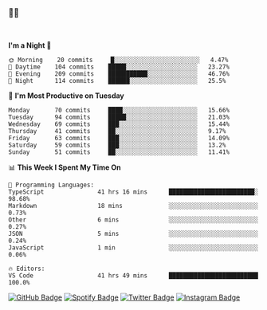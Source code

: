 ### 🤙🍺

<!-- <a href="https://github-readme-stats.vercel.app/api?username=hzak2xx&count_private=true&show_icons=true&theme=dracula">
  <img align="center" src="https://github-readme-stats.vercel.app/api?username=hzak2xx&count_private=true&show_icons=true&theme=dracula" />
</a>
</br> -->
</br>

<!--START_SECTION:waka-->
**I'm a Night 🦉** 

```text
🌞 Morning    20 commits     █░░░░░░░░░░░░░░░░░░░░░░░░   4.47% 
🌆 Daytime    104 commits    █████░░░░░░░░░░░░░░░░░░░░   23.27% 
🌃 Evening    209 commits    ███████████░░░░░░░░░░░░░░   46.76% 
🌙 Night      114 commits    ██████░░░░░░░░░░░░░░░░░░░   25.5%

```
📅 **I'm Most Productive on Tuesday** 

```text
Monday       70 commits     ████░░░░░░░░░░░░░░░░░░░░░   15.66% 
Tuesday      94 commits     █████░░░░░░░░░░░░░░░░░░░░   21.03% 
Wednesday    69 commits     ███░░░░░░░░░░░░░░░░░░░░░░   15.44% 
Thursday     41 commits     ██░░░░░░░░░░░░░░░░░░░░░░░   9.17% 
Friday       63 commits     ███░░░░░░░░░░░░░░░░░░░░░░   14.09% 
Saturday     59 commits     ███░░░░░░░░░░░░░░░░░░░░░░   13.2% 
Sunday       51 commits     ██░░░░░░░░░░░░░░░░░░░░░░░   11.41%

```


📊 **This Week I Spent My Time On** 

```text
💬 Programming Languages: 
TypeScript               41 hrs 16 mins      ████████████████████████░   98.68% 
Markdown                 18 mins             ░░░░░░░░░░░░░░░░░░░░░░░░░   0.73% 
Other                    6 mins              ░░░░░░░░░░░░░░░░░░░░░░░░░   0.27% 
JSON                     5 mins              ░░░░░░░░░░░░░░░░░░░░░░░░░   0.24% 
JavaScript               1 min               ░░░░░░░░░░░░░░░░░░░░░░░░░   0.06%

🔥 Editors: 
VS Code                  41 hrs 49 mins      █████████████████████████   100.0%

```


<!--END_SECTION:waka-->

[![GitHub Badge](https://img.shields.io/badge/GitHub-100000?style=for-the-badge&logo=github&logoColor=white)](https://github.com/hzak2xx)
[![Spotify Badge](https://img.shields.io/badge/Spotify-1ED760?&style=for-the-badge&logo=spotify&logoColor=white)](https://open.spotify.com/user/uf90s6sbbh75a1mt44clkhkvf)
[![Twitter Badge](https://img.shields.io/badge/Twitter-1DA1F2?style=for-the-badge&logo=twitter&logoColor=white)](https://twitter.com/hzak2xx)
[![Instagram Badge](https://img.shields.io/badge/Instagram-E4405F?style=for-the-badge&logo=instagram&logoColor=white)](https://www.instagram.com/hzak2xx/)
